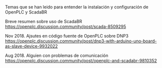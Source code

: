 Temas que se han leido para entender la instalación y configuración de OpenPLC y ScadaBR  

Breve resumen sobre uso de ScadaBR  
https://openplc.discussion.community/post/scada-8509295  

Nov 2018. Ajsutes en código fuente de OpenPLC sobre DNP3  
https://openplc.discussion.community/post/dnp3-with-arduino-uno-board-as-slave-device-9932022  

Aug 2018. Alguien con problemas de comunicación  
https://openplc.discussion.community/post/openplc-and-scadabr-9810352  

